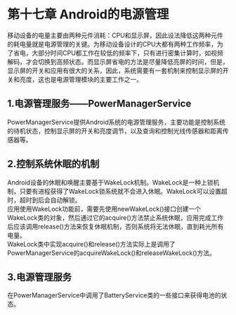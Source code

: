 # 第十七章 Android的电源管理
移动设备的电量主要由两种元件消耗：CPU和显示屏，因此设法降低这两种元件的耗电量就是电源管理的关键。为移动设备设计的CPU大都有两种工作频率，为了省电，大部分时间CPU都工作在较低的频率下，只有进行密集计算时，如视频解码，才会切换到高频状态。而显示屏省电的方法是尽量降低亮屏的时间，但是，显示屏的开关和应用有很大的关系，因此，系统需要有一套机制来控制显示屏的开关和亮度，这也是电源管理模块的主要工作之一。

## 1.电源管理服务——PowerManagerService
PowerManagerService提供Android系统的电源管理服务，主要功能是控制系统的待机状态，控制显示屏的开关和亮度调节，以及查询和控制光线传感器和距离传感器等。





## 2.控制系统休眠的机制
Android设备的休眠和唤醒主要基于WakeLock机制。WakeLock是一种上锁机制，只要有进程获得了WakeLock锁系统就不会进入休眠。WakeLock可以设置超时，超时到后会自动解锁。<br/>
应用使用WakeLock功能前，需要先使用newWakeLock()接口创建一个WakeLock类的对象，然后通过它的acquire()方法禁止系统休眠，应用完成工作后应该调用release()方法来恢复休眠机制，否则系统将无法休眠，直到耗光所有电量。<br/>
WakeLock类中实现acquire()和release()方法实际上是调用了PowerManagerService的acquireWakeLock()和releaseWakeLock()方法。







## 3.电源管理服务
在PowerManagerService中调用了BatteryService类的一些接口来获得电池的状态。
